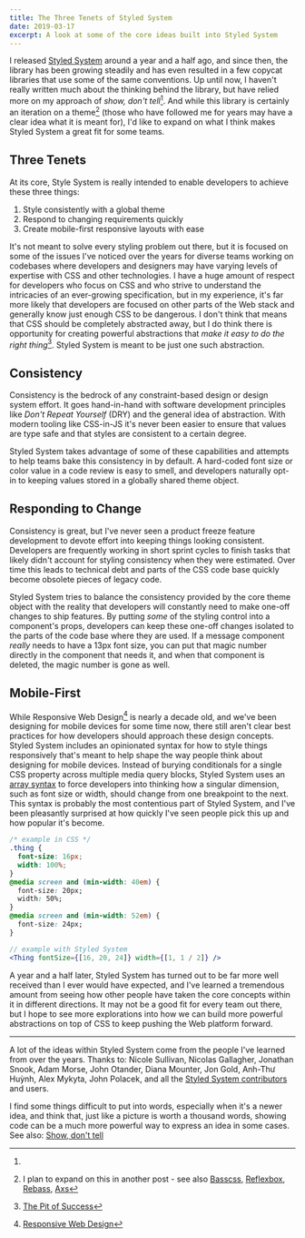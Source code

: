 ```yaml
---
title: The Three Tenets of Styled System
date: 2019-03-17
excerpt: A look at some of the core ideas built into Styled System
---
```


I released [Styled System][] around a year and a half ago,
and since then, the library has been growing steadily
and has even resulted in a few copycat libraries that use some of the same conventions.
Up until now, I haven't really written much about the thinking behind the library, but have relied more on my approach of _show, don't tell_[^1].
And while this library is certainly an iteration on a theme[^2]
(those who have followed me for years may have a clear idea what it is meant for),
I'd like to expand on what I think makes Styled System a great fit for some teams.

<!---->

## Three Tenets

At its core, Style System is really intended to enable developers to achieve these three things:

1. Style consistently with a global theme
2. Respond to changing requirements quickly
3. Create mobile-first responsive layouts with ease

It's not meant to solve every styling problem out there,
but it is focused on some of the issues I've noticed over the years for diverse teams working on codebases where developers and designers may have varying levels of expertise with CSS and other technologies.
I have a huge amount of respect for developers who focus on CSS and who strive to understand the intricacies of an ever-growing specification, but in my experience, it's far more likely that developers are focused on other parts of the Web stack and generally know just enough CSS to be dangerous.
I don't think that means that CSS should be completely abstracted away,
but I do think there is opportunity for creating powerful abstractions that _make it easy to do the right thing_[^3]. Styled System is meant to be just one such abstraction.

## Consistency

Consistency is the bedrock of any constraint-based design or design system effort.
It goes hand-in-hand with software development principles like _Don't Repeat Yourself_ (DRY)
and the general idea of abstraction.
With modern tooling like CSS-in-JS it's never been easier to ensure that values are type safe and that styles are consistent to a certain degree.

Styled System takes advantage of some of these capabilities and attempts to help teams bake this consistency in by default.
A hard-coded font size or color value in a code review is easy to smell,
and developers naturally opt-in to keeping values stored in a globally shared theme object.

## Responding to Change

Consistency is great, but I've never seen a product freeze feature development to devote effort into keeping things looking consistent.
Developers are frequently working in short sprint cycles to finish tasks that likely didn't account for styling consistency when they were estimated.
Over time this leads to technical debt and parts of the CSS code base quickly become obsolete pieces of legacy code.

Styled System tries to balance the consistency provided by the core theme object with the reality that developers will constantly need to make one-off changes to ship features.
By putting _some_ of the styling control into a component's props,
developers can keep these one-off changes isolated to the parts of the code base where they are used.
If a message component _really_ needs to have a 13px font size, you can put that magic number directly in the component that needs it, and when that component is deleted, the magic number is gone as well.

## Mobile-First

While Responsive Web Design[^4] is nearly a decade old, and we've been designing for mobile devices for some time now, there still aren't clear best practices for how developers should approach these design concepts.
Styled System includes an opinionated syntax for how to style things responsively that's meant to
help shape the way people think about designing for mobile devices.
Instead of burying conditionals for a single CSS property across multiple media query blocks,
Styled System uses an [array syntax][] to force developers into thinking how a singular dimension, such as font size or width, should change from one breakpoint to the next.
This syntax is probably the most contentious part of Styled System, and I've been pleasantly surprised at how quickly I've seen people pick this up and how popular it's become.

```css
/* example in CSS */
.thing {
  font-size: 16px;
  width: 100%;
}
@media screen and (min-width: 40em) {
  font-size: 20px;
  width: 50%;
}
@media screen and (min-width: 52em) {
  font-size: 24px;
}
```

```jsx
// example with Styled System
<Thing fontSize={[16, 20, 24]} width={[1, 1 / 2]} />
```

A year and a half later,
Styled System has turned out to be far more well received than I ever would have expected,
and I've learned a tremendous amount from seeing how other people have taken the core concepts within it in different directions.
It may not be a good fit for every team out there, but I hope to see more explorations
into how we can build more powerful abstractions on top of CSS to keep pushing the Web platform forward.

---

A lot of the ideas within Styled System come from the people I've learned from over the years.
Thanks to:
Nicole Sullivan, Nicolas Gallagher, Jonathan Snook, Adam Morse, John Otander, Diana Mounter,
Jon Gold, Anh-Thư Huỳnh, Alex Mykyta, John Polacek,
and all the [Styled System contributors](https://github.com/styled-system/styled-system/graphs/contributors) and users.

[^1]:
  I find some things difficult to put into words, especially when it's a newer idea, and think that, just like a picture is worth a thousand words, showing code can be a much more powerful way to express an idea in some cases.
  See also: [Show, don't tell](https://en.wikipedia.org/wiki/Show,_don%27t_tell)

[^2]: I plan to expand on this in another post - see also [Basscss](https://github.com/basscss/basscss/), [Reflexbox](https://github.com/fronty/reflexbox), [Rebass](https://rebassjs.org), [Axs](https://github.com/fronty/axs/tree/v1.0.0)
[^3]: [The Pit of Success](https://blogs.msdn.microsoft.com/brada/2003/10/02/the-pit-of-success/)
[^4]: [Responsive Web Design](https://alistapart.com/article/responsive-web-design)

[styled system]: https://styled-system.com
[array syntax]: https://styled-system.com/responsive-styles

